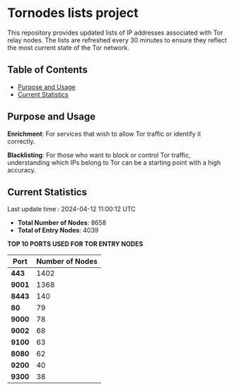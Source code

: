 # Tornodes lists project

This repository provides updated lists of IP addresses associated with Tor relay nodes. The lists are refreshed every 30 minutes to ensure they reflect the most current state of the Tor network.

## Table of Contents

- [Purpose and Usage](#purpose-and-usage)
- [Current Statistics](#current-statistics)


## Purpose and Usage

**Enrichment**: For services that wish to allow Tor traffic or identify it correctly.

**Blacklisting**: For those who want to block or control Tor traffic, understanding which IPs belong to Tor can be a starting point with a high accuracy.

## Current Statistics

Last update time : 2024-04-12 11:00:12 UTC

- **Total Number of Nodes**: 8658
- **Total of Entry Nodes**: 4039

**TOP 10 PORTS USED FOR TOR ENTRY NODES**

| **Port** | **Number of Nodes** |
|------|-----------------|
| **443**   | 1402  |
| **9001**   | 1368  |
| **8443**   | 140  |
| **80**   | 79  |
| **9000**   | 78  |
| **9002**   | 68  |
| **9100**   | 63  |
| **8080**   | 62  |
| **9200**   | 40  |
| **9300**   | 38  |

